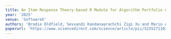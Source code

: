 ```yaml
---
title: An Item Response Theory-based R Module for Algorithm Portfolio Analysis
year: '2025'
venue: 'SoftwareX'
authors: 'Brodie Oldfield, Sevvandi Kandanaarachchi Ziqi Xu and Mario Andrés Muñoz'
paperurl: 'https://www.sciencedirect.com/science/article/pii/S2352711025002067'
---
```


